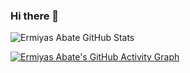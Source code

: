 ### Hi there 👋

<!--
**ErmiyasAbate/ErmiyasAbate** is a ✨ _special_ ✨ repository because its `README.md` (this file) appears on your GitHub profile.

Here are some ideas to get you started:

- 🔭 I’m currently working on ...
- 🌱 I’m currently learning Machine Learning.
- 👯 I’m looking to collaborate on ...
- 🤔 I’m looking for help with ...
- 💬 Ask me about ...
- 📫 How to reach me: ...
- 😄 Pronouns: ...
- ⚡ Fun fact: ...
-->

![Ermiyas Abate GitHub Stats](https://github-readme-stats.vercel.app/api?username=ErmiyasAbate&theme=dark&show_icons=true&hide_border=true)

[![Ermiyas Abate's GitHub Activity Graph](https://activity-graph.herokuapp.com/graph?username=ErmiyasAbate&theme=react-dark)](https://github.com/ErmiyasAbate/github-readme-activity-graph)
